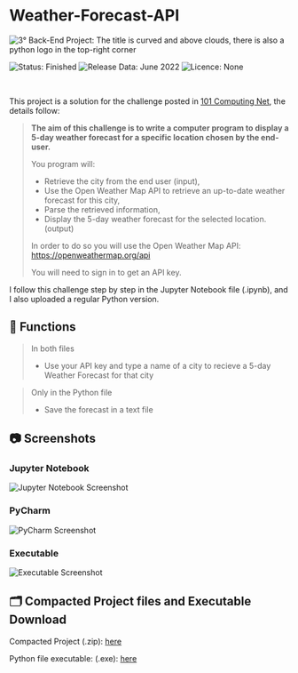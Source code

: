 # Weather-Forecast-API

![3° Back-End Project: The title is curved and above clouds, there is also a python logo in the top-right corner](https://user-images.githubusercontent.com/105513033/178149706-963569b7-e373-4c0b-886f-6e0f7cc6496a.png)

<span>
  <img src="https://img.shields.io/badge/STATUS-FINISHED-success" alt="Status: Finished">
  <img src="https://img.shields.io/badge/RELEASE_DATA-JUNE%202022-informational" alt="Release Data: June 2022">
  <img src="https://img.shields.io/badge/LICENCE-NONE-important" alt="Licence: None">
</span>

&nbsp;

This project is a solution for the challenge posted in <a href="https://www.101computing.net/weather-forecast-api/">101 Computing Net</a>, the details follow:


> **The aim of this challenge is to write a computer program to display a 5-day weather forecast for a specific location chosen by the end-user.**
>
>You program will:
>
> - Retrieve the city from the end user (input),
> - Use the Open Weather Map API to retrieve an up-to-date weather forecast for this city,
> - Parse the retrieved information,
> - Display the 5-day weather forecast for the selected location. (output)
>
>In order to do so you will use the Open Weather Map API: https://openweathermap.org/api
>
>You will need to sign in to get an API key.

I follow this challenge step by step in the Jupyter Notebook file (.ipynb), and I also uploaded a regular Python version.


## :hammer: Functions

> In both files
> - Use your API key and type a name of a city to recieve a 5-day Weather Forecast for that city

> Only in the Python file
> - Save the forecast in a text file

## :camera: Screenshots

### Jupyter Notebook
![Jupyter Notebook Screenshot](https://user-images.githubusercontent.com/105513033/178152141-76ff3c6a-0dbf-4a0c-a717-9a3ca1337778.png)

### PyCharm
![PyCharm Screenshot](https://user-images.githubusercontent.com/105513033/178151388-eb2670f2-3cfe-4d30-baca-9ad11e298929.png)

### Executable
![Executable Screenshot](https://user-images.githubusercontent.com/105513033/178151414-cd84bf8b-7562-4ba1-b21c-5702c2e6e115.png)

## 🗂️ Compacted Project files and Executable Download

Compacted Project (.zip): <a href="https://github.com/EliveltonSilvaCordeiro/Weather-Forecast-API/archive/refs/heads/main.zip">here</a>

Python file executable: (.exe): <a href="https://www.mediafire.com/file/mfgtez6wdamrmqt/3%25C2%25B0_B.E.P..exe/file">here</a>
